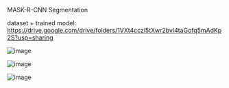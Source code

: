 MASK-R-CNN Segmentation

dataset + trained model: https://drive.google.com/drive/folders/1VXt4cczi5tXwr2bvl4taGofq5mAdKp2S?usp=sharing

![image](https://user-images.githubusercontent.com/86349365/148645408-fa51615d-c521-4737-9edc-e1d869588094.png)

![image](https://user-images.githubusercontent.com/86349365/148645419-4e9bef3d-bd3d-4f33-8639-63e7519f3922.png)

![image](https://user-images.githubusercontent.com/86349365/148645441-b85fcec3-6632-412e-a9e4-17bceabb01dc.png)

